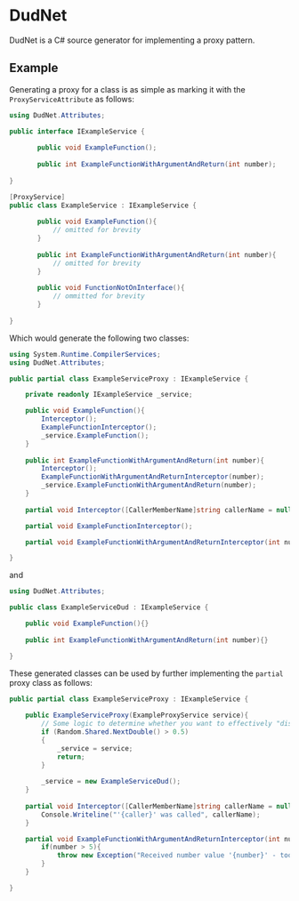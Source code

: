 ﻿# DudNet

DudNet is a C# source generator for implementing a proxy pattern. 

## Example

Generating a proxy for a class is as simple as marking it with the `ProxyServiceAttribute` as follows:
```csharp
using DudNet.Attributes;

public interface IExampleService {
    
       public void ExampleFunction();
    
       public int ExampleFunctionWithArgumentAndReturn(int number);
    
}

[ProxyService]
public class ExampleService : IExampleService {
    
       public void ExampleFunction(){
           // omitted for brevity
       }
        
       public int ExampleFunctionWithArgumentAndReturn(int number){
           // omitted for brevity
       }
    
       public void FunctionNotOnInterface(){
           // ommitted for brevity
       }
    
}
```

Which would generate the following two classes:
```csharp
using System.Runtime.CompilerServices;
using DudNet.Attributes;

public partial class ExampleServiceProxy : IExampleService {

	private readonly IExampleService _service;

    public void ExampleFunction(){
		Interceptor();
		ExampleFunctionInterceptor();
		_service.ExampleFunction();
	}
    
	public int ExampleFunctionWithArgumentAndReturn(int number){
		Interceptor();
		ExampleFunctionWithArgumentAndReturnInterceptor(number);
		_service.ExampleFunctionWithArgumentAndReturn(number);
	}
    
	partial void Interceptor([CallerMemberName]string callerName = null);

	partial void ExampleFunctionInterceptor();

	partial void ExampleFunctionWithArgumentAndReturnInterceptor(int number);

}
```
and 
```csharp
using DudNet.Attributes;

public class ExampleServiceDud : IExampleService {

    public void ExampleFunction(){}
    
	public int ExampleFunctionWithArgumentAndReturn(int number){}

}
```

These generated classes can be used by further implementing the `partial` proxy class as follows:
```csharp
public partial class ExampleServiceProxy : IExampleService {
    
    public ExampleServiceProxy(ExampleProxyService service){
        // Some logic to determine whether you want to effectively "disable" the service
        if (Random.Shared.NextDouble() > 0.5)
        { 
            _service = service;
            return;
        }
        
        _service = new ExampleServiceDud();
    }
    
	partial void Interceptor([CallerMemberName]string callerName = null){
        Console.Writeline("'{caller}' was called", callerName);
    }   

	partial void ExampleFunctionWithArgumentAndReturnInterceptor(int number){
        if(number > 5){
            throw new Exception("Received number value '{number}' - too high!", number);
        }
    }

}

```